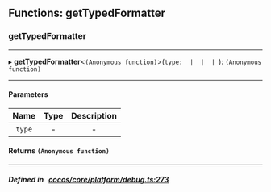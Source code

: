 ## Functions: getTypedFormatter

### getTypedFormatter


___
▸ **getTypedFormatter**<`(Anonymous function)`\>(`type:  |  |  | `): `(Anonymous function)`
___


#### Parameters

| Name | Type | Description |
| :------: | :------: | :------: |
| `type` | - | - |

#### Returns `(Anonymous function)` 
___


##### Defined in &nbsp;   [cocos/core/platform/debug.ts:273](https://github.com/cocos-creator/engine/blob/c7bf6b8a9/cocos/core/platform/debug.ts#L273)&nbsp;
